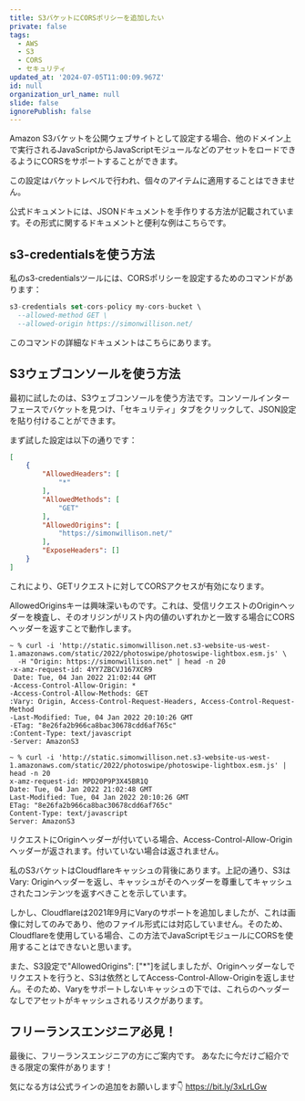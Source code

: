 ```yaml
---
title: S3バケットにCORSポリシーを追加したい
private: false
tags:
  - AWS
  - S3
  - CORS
  - セキュリティ
updated_at: '2024-07-05T11:00:09.967Z'
id: null
organization_url_name: null
slide: false
ignorePublish: false
---
```


Amazon S3バケットを公開ウェブサイトとして設定する場合、他のドメイン上で実行されるJavaScriptからJavaScriptモジュールなどのアセットをロードできるようにCORSをサポートすることができます。

この設定はバケットレベルで行われ、個々のアイテムに適用することはできません。

公式ドキュメントには、JSONドキュメントを手作りする方法が記載されています。その形式に関するドキュメントと便利な例はこちらです。

## s3-credentialsを使う方法

私のs3-credentialsツールには、CORSポリシーを設定するためのコマンドがあります：

```sql
s3-credentials set-cors-policy my-cors-bucket \
  --allowed-method GET \
  --allowed-origin https://simonwillison.net/
```

このコマンドの詳細なドキュメントはこちらにあります。

## S3ウェブコンソールを使う方法
最初に試したのは、S3ウェブコンソールを使う方法です。コンソールインターフェースでバケットを見つけ、「セキュリティ」タブをクリックして、JSON設定を貼り付けることができます。

まず試した設定は以下の通りです：
```json
[
    {
        "AllowedHeaders": [
            "*"
        ],
        "AllowedMethods": [
            "GET"
        ],
        "AllowedOrigins": [
            "https://simonwillison.net/"
        ],
        "ExposeHeaders": []
    }
]

```

これにより、GETリクエストに対してCORSアクセスが有効になります。

AllowedOriginsキーは興味深いものです。これは、受信リクエストのOriginヘッダーを検査し、そのオリジンがリスト内の値のいずれかと一致する場合にCORSヘッダーを返すことで動作します。

```
~ % curl -i 'http://static.simonwillison.net.s3-website-us-west-1.amazonaws.com/static/2022/photoswipe/photoswipe-lightbox.esm.js' \
  -H "Origin: https://simonwillison.net" | head -n 20
-x-amz-request-id: 4YY7ZBCVJ167XCR9
 Date: Tue, 04 Jan 2022 21:02:44 GMT
-Access-Control-Allow-Origin: *
-Access-Control-Allow-Methods: GET
:Vary: Origin, Access-Control-Request-Headers, Access-Control-Request-Method
-Last-Modified: Tue, 04 Jan 2022 20:10:26 GMT
-ETag: "8e26fa2b966ca8bac30678cdd6af765c"
:Content-Type: text/javascript
-Server: AmazonS3

~ % curl -i 'http://static.simonwillison.net.s3-website-us-west-1.amazonaws.com/static/2022/photoswipe/photoswipe-lightbox.esm.js' | head -n 20
x-amz-request-id: MPD20P9P3X45BR1Q
Date: Tue, 04 Jan 2022 21:02:48 GMT
Last-Modified: Tue, 04 Jan 2022 20:10:26 GMT
ETag: "8e26fa2b966ca8bac30678cdd6af765c"
Content-Type: text/javascript
Server: AmazonS3
```

リクエストにOriginヘッダーが付いている場合、Access-Control-Allow-Originヘッダーが返されます。付いていない場合は返されません。

私のS3バケットはCloudflareキャッシュの背後にあります。上記の通り、S3はVary: Originヘッダーを返し、キャッシュがそのヘッダーを尊重してキャッシュされたコンテンツを返すべきことを示しています。

しかし、Cloudflareは2021年9月にVaryのサポートを追加しましたが、これは画像に対してのみであり、他のファイル形式には対応していません。そのため、Cloudflareを使用している場合、この方法でJavaScriptモジュールにCORSを使用することはできないと思います。

また、S3設定で"AllowedOrigins": ["*"]を試しましたが、Originヘッダーなしでリクエストを行うと、S3は依然としてAccess-Control-Allow-Originを返しません。そのため、Varyをサポートしないキャッシュの下では、これらのヘッダーなしでアセットがキャッシュされるリスクがあります。

## フリーランスエンジニア必見！

最後に、フリーランスエンジニアの方にご案内です。
あなたに今だけご紹介できる限定の案件があります！

気になる方は公式ラインの追加をお願いします👇
https://bit.ly/3xLrLGw